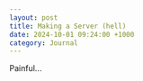 ```yaml
---
layout: post
title: Making a Server (hell)
date: 2024-10-01 09:24:00 +1000
category: Journal
---
```


Painful...
